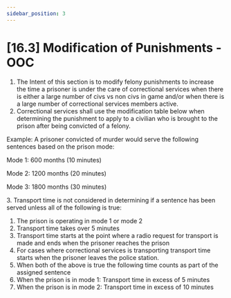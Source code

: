 ```yaml
---
sidebar_position: 3
---
```

# [16.3] Modification of Punishments - OOC

1. The Intent of this section is to modify felony punishments to increase the time a prisoner is under the care of correctional services when there is either a large number of civs vs non civs in game and/or when there is a large number of correctional services members active.
2. Correctional services shall use the modification table below when determining the punishment to apply to a civilian who is brought to the prison after being convicted of a felony.

Example: A prisoner convicted of murder would serve the following sentences based on the prison mode:

Mode 1: 600 months (10 minutes)

Mode 2: 1200 months (20 minutes)

Mode 3: 1800 months (30 minutes)

3\. Transport time is not considered in determining if a sentence has been served unless all of the following is true:

1. The prison is operating in mode 1 or mode 2
2. Transport time takes over 5 minutes
3. Transport time starts at the point where a radio request for transport is made and ends when the prisoner reaches the prison
4. For cases where correctional services is transporting transport time starts when the prisoner leaves the police station.
5. When both of the above is true the following time counts as part of the assigned sentence
6. When the prison is in mode 1: Transport time in excess of 5 minutes
7. When the prison is in mode 2: Transport time in excess of 10 minutes
